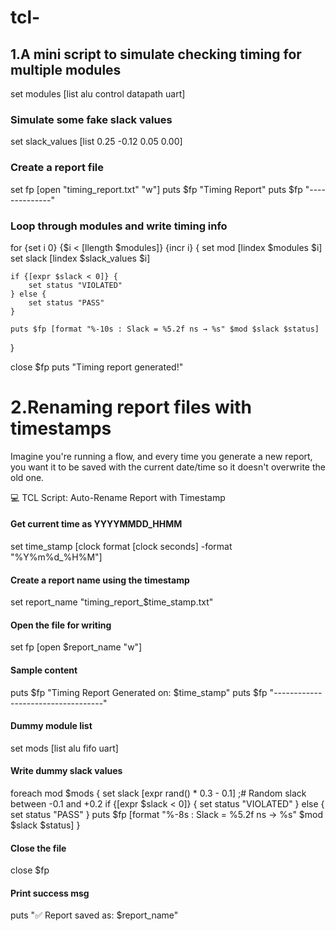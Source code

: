 # tcl-
## 1.A mini script to simulate checking timing for multiple modules

set modules [list alu control datapath uart]

### Simulate some fake slack values
set slack_values [list 0.25 -0.12 0.05 0.00]

### Create a report file
set fp [open "timing_report.txt" "w"]
puts $fp "Timing Report"
puts $fp "--------------"

### Loop through modules and write timing info
for {set i 0} {$i < [llength $modules]} {incr i} {
    set mod [lindex $modules $i]
    set slack [lindex $slack_values $i]
    
    if {[expr $slack < 0]} {
        set status "VIOLATED"
    } else {
        set status "PASS"
    }

    puts $fp [format "%-10s : Slack = %5.2f ns → %s" $mod $slack $status]
}

close $fp
puts "Timing report generated!"

# 2.Renaming report files with timestamps
Imagine you're running a flow, and every time you generate a new report, you want it to be saved with the current date/time so it doesn't overwrite the old one.

💻 TCL Script: Auto-Rename Report with Timestamp
#### Get current time as YYYYMMDD_HHMM
set time_stamp [clock format [clock seconds] -format "%Y%m%d_%H%M"]

#### Create a report name using the timestamp
set report_name "timing_report_$time_stamp.txt"

#### Open the file for writing
set fp [open $report_name "w"]

#### Sample content
puts $fp "Timing Report Generated on: $time_stamp"
puts $fp "-----------------------------------"

#### Dummy module list
set mods [list alu fifo uart]

#### Write dummy slack values
foreach mod $mods {
    set slack [expr rand() * 0.3 - 0.1]  ;# Random slack between -0.1 and +0.2
    if {[expr $slack < 0]} {
        set status "VIOLATED"
    } else {
        set status "PASS"
    }
    puts $fp [format "%-8s : Slack = %5.2f ns → %s" $mod $slack $status]
}

#### Close the file
close $fp

#### Print success msg
puts "✅ Report saved as: $report_name"


